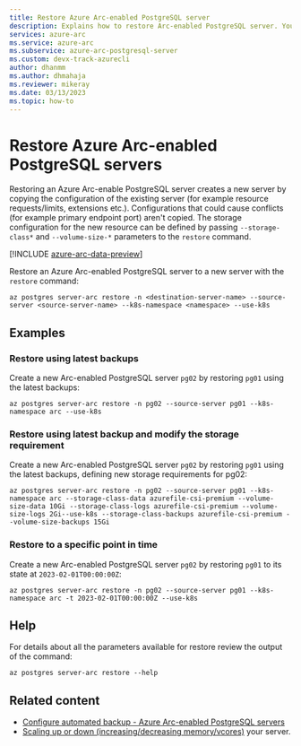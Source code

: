 ```yaml
---
title: Restore Azure Arc-enabled PostgreSQL server
description: Explains how to restore Arc-enabled PostgreSQL server. You can restore to a point-in-time or restore a whole server.
services: azure-arc
ms.service: azure-arc
ms.subservice: azure-arc-postgresql-server
ms.custom: devx-track-azurecli
author: dhanmm
ms.author: dhmahaja
ms.reviewer: mikeray
ms.date: 03/13/2023
ms.topic: how-to
---
```


# Restore Azure Arc-enabled PostgreSQL servers

Restoring an Azure Arc-enable PostgreSQL server creates a new server by copying the configuration of the existing server (for example resource requests/limits, extensions etc.). Configurations that could cause conflicts (for example primary endpoint port) aren't copied. The storage configuration for the new resource can be defined by passing `--storage-class*` and `--volume-size-*` parameters to the `restore` command.

[!INCLUDE [azure-arc-data-preview](./includes/azure-arc-data-preview.md)]

Restore an Azure Arc-enabled PostgreSQL server to a new server with the `restore` command:

```azurecli
az postgres server-arc restore -n <destination-server-name> --source-server <source-server-name> --k8s-namespace <namespace> --use-k8s
```

## Examples

### Restore using latest backups

Create a new Arc-enabled PostgreSQL server `pg02` by restoring `pg01` using the latest backups:

```azurecli
az postgres server-arc restore -n pg02 --source-server pg01 --k8s-namespace arc --use-k8s
```

### Restore using latest backup and modify the storage requirement

Create a new Arc-enabled PostgreSQL server `pg02` by restoring `pg01` using the latest backups, defining new storage requirements for pg02:

```azurecli
az postgres server-arc restore -n pg02 --source-server pg01 --k8s-namespace arc --storage-class-data azurefile-csi-premium --volume-size-data 10Gi --storage-class-logs azurefile-csi-premium --volume-size-logs 2Gi--use-k8s --storage-class-backups azurefile-csi-premium --volume-size-backups 15Gi
```

### Restore to a specific point in time

Create a new Arc-enabled PostgreSQL server `pg02` by restoring `pg01` to its state at `2023-02-01T00:00:00Z`:
```azurecli
az postgres server-arc restore -n pg02 --source-server pg01 --k8s-namespace arc -t 2023-02-01T00:00:00Z --use-k8s
```

## Help

For details about all the parameters available for restore review the output of the command:
```azurecli
az postgres server-arc restore --help
```

## Related content

- [Configure automated backup - Azure Arc-enabled PostgreSQL servers](backup-restore-postgresql.md)
- [Scaling up or down (increasing/decreasing memory/vcores)](scale-up-down-postgresql-server-using-cli.md) your server.
